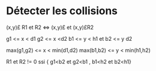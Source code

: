 # Détecter les collisions

(x,y)£ R1 et R2 <=> (x,y)£ et (x,y)£R2


g1 <= x < d1             g2 <= x <d2
b1 <= y < h1      et     b2 <= y d2


max(g1,g2) <= x < min(d1,d2)
max(b1,b2) <= y < min(h1,h2)

R1 et R2 != 0 ssi { g1<b2 et g2<b1 ,         b1<h2 et b2<h1}